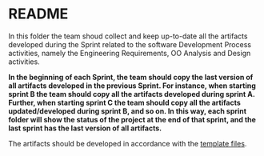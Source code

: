 # README

In this folder the team shoud collect and keep up-to-date all the artifacts developed during the Sprint related to the
software Development Process activities, namely the Engineering Requirements, OO Analysis and Design activities.

**In the beginning of each Sprint, the team should copy the last version of all artifacts developed in the previous
Sprint. For instance, when starting sprint B the team should copy all the artifacts developed during sprint A. Further,
when starting sprint C the team should copy all the artifacts updated/developed during sprint B, and so on. In this way,
each sprint folder will show the status of the project at the end of that sprint, and the last sprint has the last
version of all artifacts.**

The artifacts should be developed in accordance with the [template files](../(Templates)).